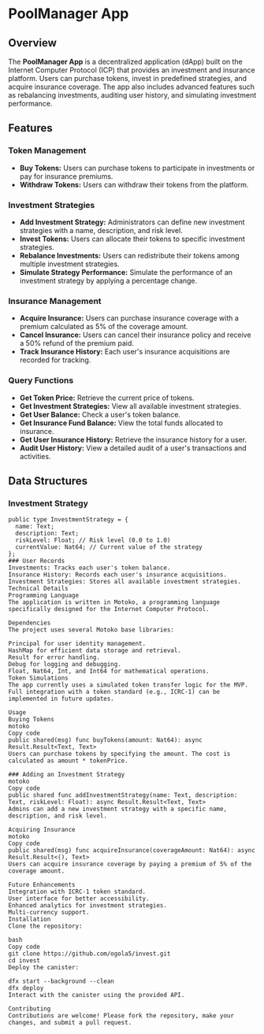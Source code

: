 # PoolManager App

## Overview

The **PoolManager App** is a decentralized application (dApp) built on the Internet Computer Protocol (ICP) that provides an investment and insurance platform. Users can purchase tokens, invest in predefined strategies, and acquire insurance coverage. The app also includes advanced features such as rebalancing investments, auditing user history, and simulating investment performance.

## Features

### Token Management
- **Buy Tokens:** Users can purchase tokens to participate in investments or pay for insurance premiums.
- **Withdraw Tokens:** Users can withdraw their tokens from the platform.

### Investment Strategies
- **Add Investment Strategy:** Administrators can define new investment strategies with a name, description, and risk level.
- **Invest Tokens:** Users can allocate their tokens to specific investment strategies.
- **Rebalance Investments:** Users can redistribute their tokens among multiple investment strategies.
- **Simulate Strategy Performance:** Simulate the performance of an investment strategy by applying a percentage change.

### Insurance Management
- **Acquire Insurance:** Users can purchase insurance coverage with a premium calculated as 5% of the coverage amount.
- **Cancel Insurance:** Users can cancel their insurance policy and receive a 50% refund of the premium paid.
- **Track Insurance History:** Each user's insurance acquisitions are recorded for tracking.

### Query Functions
- **Get Token Price:** Retrieve the current price of tokens.
- **Get Investment Strategies:** View all available investment strategies.
- **Get User Balance:** Check a user's token balance.
- **Get Insurance Fund Balance:** View the total funds allocated to insurance.
- **Get User Insurance History:** Retrieve the insurance history for a user.
- **Audit User History:** View a detailed audit of a user's transactions and activities.

## Data Structures

### Investment Strategy
```motoko
public type InvestmentStrategy = {
  name: Text;
  description: Text;
  riskLevel: Float; // Risk level (0.0 to 1.0)
  currentValue: Nat64; // Current value of the strategy
};
### User Records
Investments: Tracks each user's token balance.
Insurance History: Records each user's insurance acquisitions.
Investment Strategies: Stores all available investment strategies.
Technical Details
Programming Language
The application is written in Motoko, a programming language specifically designed for the Internet Computer Protocol.

Dependencies
The project uses several Motoko base libraries:

Principal for user identity management.
HashMap for efficient data storage and retrieval.
Result for error handling.
Debug for logging and debugging.
Float, Nat64, Int, and Int64 for mathematical operations.
Token Simulations
The app currently uses a simulated token transfer logic for the MVP. Full integration with a token standard (e.g., ICRC-1) can be implemented in future updates.

Usage
Buying Tokens
motoko
Copy code
public shared(msg) func buyTokens(amount: Nat64): async Result.Result<Text, Text>
Users can purchase tokens by specifying the amount. The cost is calculated as amount * tokenPrice.

### Adding an Investment Strategy
motoko
Copy code
public shared func addInvestmentStrategy(name: Text, description: Text, riskLevel: Float): async Result.Result<Text, Text>
Admins can add a new investment strategy with a specific name, description, and risk level.

Acquiring Insurance
motoko
Copy code
public shared(msg) func acquireInsurance(coverageAmount: Nat64): async Result.Result<(), Text>
Users can acquire insurance coverage by paying a premium of 5% of the coverage amount.

Future Enhancements
Integration with ICRC-1 token standard.
User interface for better accessibility.
Enhanced analytics for investment strategies.
Multi-currency support.
Installation
Clone the repository:

bash
Copy code
git clone https://github.com/ogola5/invest.git
cd invest
Deploy the canister:

dfx start --background --clean
dfx deploy
Interact with the canister using the provided API.

Contributing
Contributions are welcome! Please fork the repository, make your changes, and submit a pull request.

